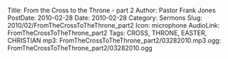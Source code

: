 Title: From the Cross to the Throne - part 2
Author: Pastor Frank Jones
PostDate: 2010-02-28
Date: 2010-02-28
Category: Sermons
Slug: 2010/02/FromTheCrossToTheThrone_part2
Icon: microphone
AudioLink: FromTheCrossToTheThrone_part2
Tags: CROSS, THRONE, EASTER, CHRISTIAN
mp3: FromTheCrossToTheThrone_part2/03282010.mp3
ogg: FromTheCrossToTheThrone_part2/03282010.ogg
